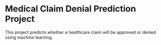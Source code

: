 # Medical Claim Denial Prediction Project

This project predicts whether a healthcare claim will be approved or denied using machine learning.